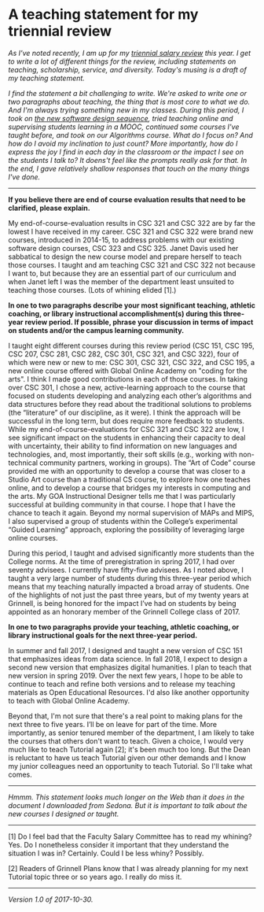 A teaching statement for my triennial review
============================================

*As I've noted recently, I am up for my [triennial salary
review](index-salary-reviews) this year.  I get to write a lot
of different things for the review, including statements on teaching,
scholarship, service, and diversity.  Today's musing is a draft of
my teaching statement.*

*I find the statement a bit challenging to write.  We're asked to write
one or two paragraphs about teaching, the thing that is most core to what
we do.  And I'm always trying something new in my classes.  During this
period, I took on [the new software design sequence](csc321-and-csc322),
tried teaching online and supervising students learning in a MOOC,
continued some courses I've taught before, and took on our Algorithms
course.  What do I focus on?  And how do I avoid my inclination to
just count?  More importantly, how do I express the joy I find in each
day in the classroom or the impact I see on the students I talk to?
It doens't feel like the prompts really ask for that.  In the end, I gave
relatively shallow responses that touch on the many things I've done.*

---

**If you believe there are end of course evaluation results that need to be clarified, please explain.**

My end-of-course-evaluation results in CSC 321 and CSC 322 are by far the
lowest I have received in my career.  CSC 321 and CSC 322 were brand new
courses, introduced in 2014-15, to address problems with our existing
software design courses, CSC 323 and CSC 325.  Janet Davis used her
sabbatical to design the new course model and prepare herself to teach
those courses.  I taught and am teaching CSC 321 and CSC 322 not because
I want to, but because they are an essential part of our curriculum and
when Janet left I was the member of the department least unsuited to
teaching those courses.  (Lots of whining elided [1].)

**In one to two paragraphs describe your most significant teaching,
athletic coaching, or library instructional accomplishment(s) during
this three-year review period. If possible, phrase your discussion in
terms of impact on students and/or the campus learning community.**

I taught eight different courses during this review period (CSC 151,
CSC 195, CSC 207, CSC 281, CSC 282, CSC 301, CSC 321, and CSC 322), four
of which were new or new to me: CSC 301, CSC 321, CSC 322, and CSC 195,
a new online course offered with Global Online Academy on "coding for
the arts".  I think I made good contributions in each of those courses.
In taking over CSC 301, I chose a new, active-learning approach to the
course that focused on students developing and analyzing each other’s
algorithms and data structures before they read about the traditional
solutions to problems (the “literature” of our discipline, as it
were).  I think the approach will be successful in the long term, but does
require more feedback to students.  While my end-of-course-evaluations
for CSC 321 and CSC 322 are low, I see significant impact on the
students in enhancing their capacity to deal with uncertainty, their
ability to find information on new languages and technologies, and,
most importantly, their soft skills (e.g., working with non-technical
community partners, working in groups).  The “Art of Code” course
provided me with an opportunity to develop a course that was closer to
a Studio Art course than a traditional CS course, to explore how one
teaches online, and to develop a course that bridges my interests in
computing and the arts.  My GOA Instructional Designer tells me that
I was particularly successful at building community in that course.
I hope that I have the chance to teach it again.  Beyond my normal
supervision of MAPs and MIPS, I also supervised a group of students
within the College’s experimental “Guided Learning” approach,
exploring the possibility of leveraging large online courses.

During this period, I taught and advised significantly more students
than the College norms.  At the time of preregistration in spring 2017,
I had over seventy advisees.  I currently have fifty-five advisees.
As I noted above, I taught a very large number of students during this
three-year period which means that my teaching naturally impacted a
broad array of students.  One of the highlights of not just the past
three years, but of my twenty years at Grinnell, is being honored for
the impact I’ve had on students by being appointed as an honorary
member of the Grinnell College class of 2017.

**In one to two paragraphs provide your teaching, athletic coaching,
or library instructional goals for the next three-year period.**

In summer and fall 2017, I designed and taught a new version of CSC
151 that emphasizes ideas from data science.  In fall 2018, I expect
to design a second new version that emphasizes digital humanities.
I plan to teach that new version in spring 2019.  Over the next few
years, I hope to be able to continue to teach and refine both versions
and to release my teaching materials as Open Educational Resources.
I'd also like another opportunity to teach with Global Online Academy.

Beyond that, I'm not sure that there's a real point to making plans for
the next three to five years.  I’ll be on leave for part of the time.
More importantly, as senior tenured member of the department, I am likely
to take the courses that others don't want to teach.  Given a choice,
I would very much like to teach Tutorial again [2]; it's been much too long.
But the Dean is reluctant to have us teach Tutorial given our other
demands and I know my junior colleagues need an opportunity to teach
Tutorial. So I'll take what comes.

---

*Hmmm.  This statement looks much longer on the Web than it does in
the document I downloaded from Sedona.  But it is important to talk
about the new courses I designed or taught.*

---

[1] Do I feel bad that the Faculty Salary Committee has to read my
whining? Yes.  Do I nonetheless consider it important that they understand
the situation I was in?  Certainly.  Could I be less whiny?  Possibly.

[2] Readers of Grinnell Plans know that I was already planning for my
next Tutorial topic three or so years ago.  I really do miss it.

---

*Version 1.0 of 2017-10-30.*
